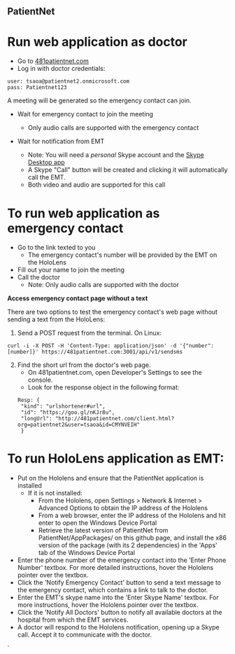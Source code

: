 ## PatientNet

# Run web application as doctor

* Go to [481patientnet.com](https://481patientnet.com)
* Log in with doctor credentials:

```
user: tsaoa@patientnet2.onmicrosoft.com
pass: Patientnet123
```
A meeting will be generated so the emergency contact can join.
* Wait for emergency contact to join the meeting 
  * Only audio calls are supported with the emergency contact

* Wait for notification from EMT
  * Note: You will need a <i>personal</i> Skype account and the [Skype Desktop app](https://www.skype.com/en/download-skype/skype-for-computer/)
  * A Skype "Call" button will be created and clicking it will automatically call the EMT.
  * Both video and audio are supported for this call

# To run web application as emergency contact
* Go to the link texted to you
  * The emergency contact's number will be provided by the EMT on the HoloLens
* Fill out your name to join the meeting
* Call the doctor
  * Note: Only audio calls are supported with the doctor

<b> Access emergency contact page without a text</b>

There are two options to test the emergency contact's web page without sending a text from the HoloLens:
1. Send a POST request from the terminal. On Linux:
```
curl -i -X POST -H 'Content-Type: application/json' -d '{"number":[number]}' https://481patientnet.com:3001/api/v1/sendsms
```
2. Find the short url from the doctor's web page.
   * On 481patientnet.com, open Developer's Settings to see the console.
   * Look for the response object in the following format:
   ```
   Resp: {
   	"kind": "urlshortener#url",
 	"id": "https://goo.gl/nKJr8u",
 	"longUrl": "http://481patientnet.com/client.html?org=patientnet2&user=tsaoa&id=CMYNVEIH"
	}
   ```
# To run HoloLens application as EMT:

* Put on the Hololens and ensure that the PatientNet application is installed
  * If it is not installed:
    * From the Hololens, open Settings > Network & Internet > Advanced Options to obtain the IP address of the Hololens
    * From a web browser, enter the IP address of the Hololens and hit enter to open the Windows Device Portal
    * Retrieve the latest version of PatientNet from PatientNet/AppPackages/ 
on this github page, and install the x86 version of the package (with its 2 dependencies) in the 'Apps' tab of the Windows Device Portal
* Enter the phone number of the emergency contact into the 'Enter Phone Number' textbox. For more detailed instructions, hover the Hololens pointer over the textbox.
* Click the 'Notify Emergency Contact' button to send a text message to the emergency contact, which contains a link to talk to the doctor.
* Enter the EMT's skype name into the 'Enter Skype Name' textbox. For more instructions, hover the Hololens pointer over the textbox.
* Click the 'Notify All Doctors' button to notify all available doctors at the hospital from which the EMT services.
* A doctor will respond to the Hololens notification, opening up a Skype call. Accept it to communicate with the doctor.

`
